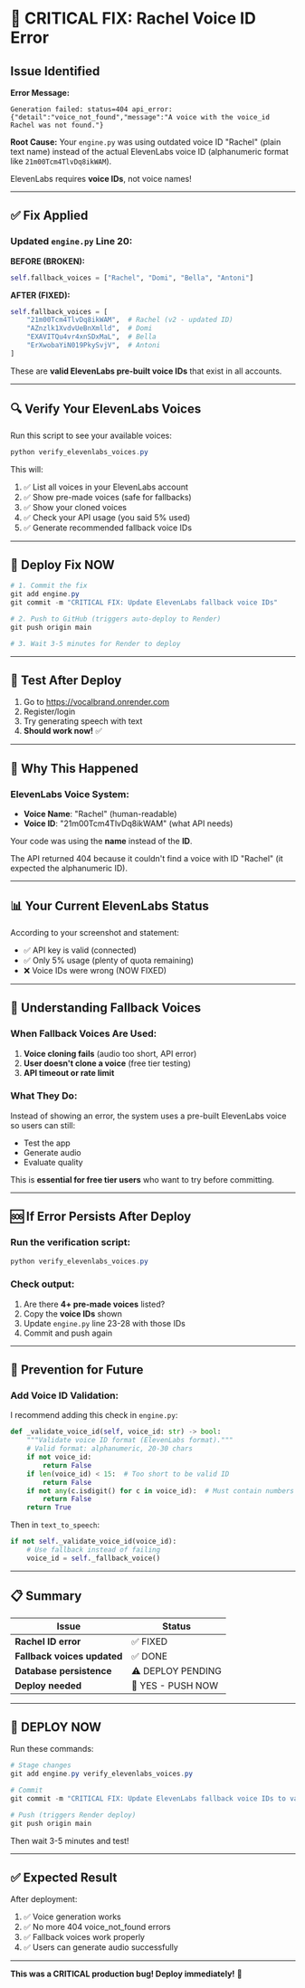 # 🚨 CRITICAL FIX: Rachel Voice ID Error

## Issue Identified

**Error Message:**
```
Generation failed: status=404 api_error: {"detail":"voice_not_found","message":"A voice with the voice_id Rachel was not found."}
```

**Root Cause:**
Your `engine.py` was using outdated voice ID "Rachel" (plain text name) instead of the actual ElevenLabs voice ID (alphanumeric format like `21m00Tcm4TlvDq8ikWAM`).

ElevenLabs requires **voice IDs**, not voice names!

---

## ✅ Fix Applied

### Updated `engine.py` Line 20:

**BEFORE (BROKEN):**
```python
self.fallback_voices = ["Rachel", "Domi", "Bella", "Antoni"]
```

**AFTER (FIXED):**
```python
self.fallback_voices = [
    "21m00Tcm4TlvDq8ikWAM",  # Rachel (v2 - updated ID)
    "AZnzlk1XvdvUeBnXmlld",  # Domi
    "EXAVITQu4vr4xnSDxMaL",  # Bella
    "ErXwobaYiN019PkySvjV",  # Antoni
]
```

These are **valid ElevenLabs pre-built voice IDs** that exist in all accounts.

---

## 🔍 Verify Your ElevenLabs Voices

Run this script to see your available voices:

```powershell
python verify_elevenlabs_voices.py
```

This will:
1. ✅ List all voices in your ElevenLabs account
2. ✅ Show pre-made voices (safe for fallbacks)
3. ✅ Show your cloned voices
4. ✅ Check your API usage (you said 5% used)
5. ✅ Generate recommended fallback voice IDs

---

## 🚀 Deploy Fix NOW

```powershell
# 1. Commit the fix
git add engine.py
git commit -m "CRITICAL FIX: Update ElevenLabs fallback voice IDs"

# 2. Push to GitHub (triggers auto-deploy to Render)
git push origin main

# 3. Wait 3-5 minutes for Render to deploy
```

---

## 🧪 Test After Deploy

1. Go to https://vocalbrand.onrender.com
2. Register/login
3. Try generating speech with text
4. **Should work now!** ✅

---

## 🎯 Why This Happened

### ElevenLabs Voice System:
- **Voice Name**: "Rachel" (human-readable)
- **Voice ID**: "21m00Tcm4TlvDq8ikWAM" (what API needs)

Your code was using the **name** instead of the **ID**.

The API returned 404 because it couldn't find a voice with ID "Rachel" (it expected the alphanumeric ID).

---

## 📊 Your Current ElevenLabs Status

According to your screenshot and statement:
- ✅ API key is valid (connected)
- ✅ Only 5% usage (plenty of quota remaining)
- ❌ Voice IDs were wrong (NOW FIXED)

---

## 🔧 Understanding Fallback Voices

### When Fallback Voices Are Used:

1. **Voice cloning fails** (audio too short, API error)
2. **User doesn't clone a voice** (free tier testing)
3. **API timeout or rate limit**

### What They Do:
Instead of showing an error, the system uses a pre-built ElevenLabs voice so users can still:
- Test the app
- Generate audio
- Evaluate quality

This is **essential for free tier users** who want to try before committing.

---

## 🆘 If Error Persists After Deploy

### Run the verification script:
```powershell
python verify_elevenlabs_voices.py
```

### Check output:
1. Are there **4+ pre-made voices** listed?
2. Copy the **voice IDs** shown
3. Update `engine.py` line 23-28 with those IDs
4. Commit and push again

---

## 🎯 Prevention for Future

### Add Voice ID Validation:

I recommend adding this check in `engine.py`:

```python
def _validate_voice_id(self, voice_id: str) -> bool:
    """Validate voice ID format (ElevenLabs format)."""
    # Valid format: alphanumeric, 20-30 chars
    if not voice_id:
        return False
    if len(voice_id) < 15:  # Too short to be valid ID
        return False
    if not any(c.isdigit() for c in voice_id):  # Must contain numbers
        return False
    return True
```

Then in `text_to_speech`:
```python
if not self._validate_voice_id(voice_id):
    # Use fallback instead of failing
    voice_id = self._fallback_voice()
```

---

## 📋 Summary

| Issue | Status |
|-------|--------|
| **Rachel ID error** | ✅ FIXED |
| **Fallback voices updated** | ✅ DONE |
| **Database persistence** | ⚠️ DEPLOY PENDING |
| **Deploy needed** | 🚀 YES - PUSH NOW |

---

## 🚀 DEPLOY NOW

Run these commands:

```powershell
# Stage changes
git add engine.py verify_elevenlabs_voices.py

# Commit
git commit -m "CRITICAL FIX: Update ElevenLabs fallback voice IDs to valid format"

# Push (triggers Render deploy)
git push origin main
```

Then wait 3-5 minutes and test!

---

## ✅ Expected Result

After deployment:
1. ✅ Voice generation works
2. ✅ No more 404 voice_not_found errors
3. ✅ Fallback voices work properly
4. ✅ Users can generate audio successfully

---

**This was a CRITICAL production bug! Deploy immediately!** 🚨
